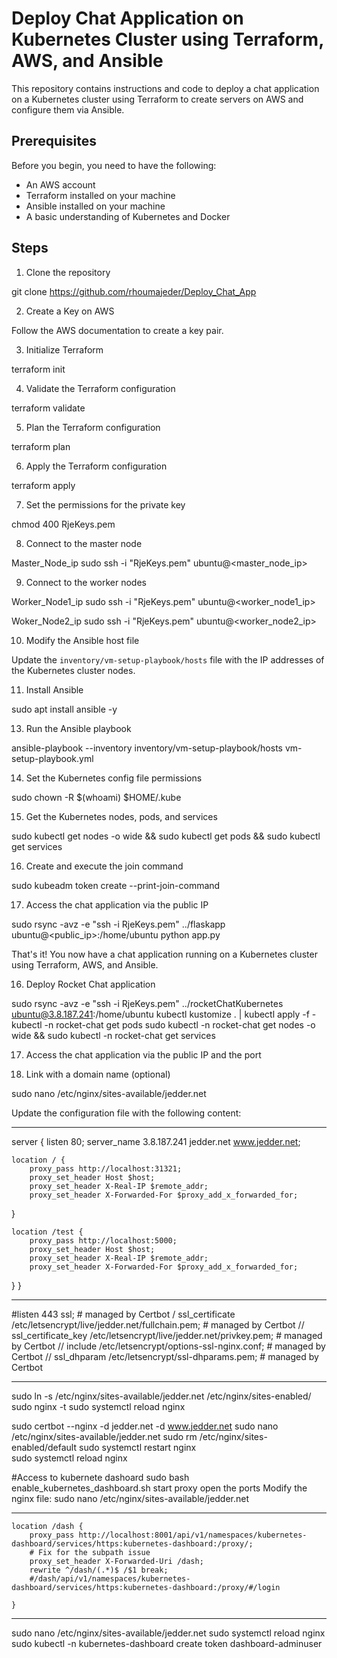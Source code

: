 # Deploy Chat Application on Kubernetes Cluster using Terraform, AWS, and Ansible

This repository contains instructions and code to deploy a chat application on a Kubernetes cluster using Terraform to create servers on AWS and configure them via Ansible.

## Prerequisites

Before you begin, you need to have the following:

- An AWS account
- Terraform installed on your machine
- Ansible installed on your machine
- A basic understanding of Kubernetes and Docker

## Steps

1. Clone the repository

git clone https://github.com/rhoumajeder/Deploy_Chat_App


2. Create a Key on AWS

Follow the AWS documentation to create a key pair.

3. Initialize Terraform

terraform init

4. Validate the Terraform configuration

terraform validate

5. Plan the Terraform configuration

terraform plan

6. Apply the Terraform configuration

terraform apply

7. Set the permissions for the private key

chmod 400 RjeKeys.pem

8. Connect to the master node

Master_Node_ip
sudo ssh -i "RjeKeys.pem" ubuntu@<master_node_ip>

9. Connect to the worker nodes

Worker_Node1_ip
sudo ssh -i "RjeKeys.pem" ubuntu@<worker_node1_ip>

Woker_Node2_ip
sudo ssh -i "RjeKeys.pem" ubuntu@<worker_node2_ip>

10. Modify the Ansible host file

Update the `inventory/vm-setup-playbook/hosts` file with the IP addresses of the Kubernetes cluster nodes.

11. Install Ansible

sudo apt install ansible -y

13. Run the Ansible playbook

ansible-playbook --inventory inventory/vm-setup-playbook/hosts vm-setup-playbook.yml

14. Set the Kubernetes config file permissions

sudo chown -R $(whoami) $HOME/.kube

15. Get the Kubernetes nodes, pods, and services

sudo kubectl get nodes -o wide && sudo kubectl get pods && sudo kubectl get services

16. Create and execute the join command

sudo kubeadm token create --print-join-command

17. Access the chat application via the public IP


sudo rsync -avz -e "ssh -i RjeKeys.pem" ../flaskapp ubuntu@<public_ip>:/home/ubuntu
python app.py

That's it! You now have a chat application running on a Kubernetes cluster using Terraform, AWS, and Ansible.


16. Deploy Rocket Chat application

sudo rsync -avz -e "ssh -i RjeKeys.pem" ../rocketChatKubernetes ubuntu@3.8.187.241:/home/ubuntu
kubectl kustomize . | kubectl apply -f -
kubectl -n rocket-chat get pods
sudo kubectl -n rocket-chat get nodes -o wide && sudo kubectl -n rocket-chat get services


17. Access the chat application via the public IP and the port

18. Link with a domain name (optional)


sudo nano /etc/nginx/sites-available/jedder.net


Update the configuration file with the following content:

___________________________________________________________________________________________
server {
    listen 80;
    server_name 3.8.187.241 jedder.net www.jedder.net;

    location / {
        proxy_pass http://localhost:31321;
        proxy_set_header Host $host;
        proxy_set_header X-Real-IP $remote_addr;
        proxy_set_header X-Forwarded-For $proxy_add_x_forwarded_for;
}

    location /test {
        proxy_pass http://localhost:5000;
        proxy_set_header Host $host;
        proxy_set_header X-Real-IP $remote_addr;
        proxy_set_header X-Forwarded-For $proxy_add_x_forwarded_for;
}
}
___________________________________________________________________________________________
#listen 443 ssl; # managed by Certbot
 /   ssl_certificate /etc/letsencrypt/live/jedder.net/fullchain.pem; # managed by Certbot
  //  ssl_certificate_key /etc/letsencrypt/live/jedder.net/privkey.pem; # managed by Certbot
   // include /etc/letsencrypt/options-ssl-nginx.conf; # managed by Certbot
   // ssl_dhparam /etc/letsencrypt/ssl-dhparams.pem; # managed by Certbot
___________________________________________________________________________________________


sudo ln -s /etc/nginx/sites-available/jedder.net /etc/nginx/sites-enabled/
sudo nginx -t
sudo systemctl reload nginx

sudo certbot --nginx -d jedder.net -d www.jedder.net
sudo nano /etc/nginx/sites-available/jedder.net
sudo rm /etc/nginx/sites-enabled/default
sudo systemctl restart nginx  
sudo systemctl reload nginx 

#Access to kubernete dashoard
sudo bash enable_kubernetes_dashboard.sh
start proxy
open the ports
Modify the nginx file:
sudo nano /etc/nginx/sites-available/jedder.net
___________________________________________________________________________________________
    location /dash {
        proxy_pass http://localhost:8001/api/v1/namespaces/kubernetes-dashboard/services/https:kubernetes-dashboard:/proxy/;
        # Fix for the subpath issue
        proxy_set_header X-Forwarded-Uri /dash;
        rewrite ^/dash/(.*)$ /$1 break;
        #/dash/api/v1/namespaces/kubernetes-dashboard/services/https:kubernetes-dashboard:/proxy/#/login

    }
    
___________________________________________________________________________________________

sudo nano /etc/nginx/sites-available/jedder.net
sudo systemctl reload nginx 
sudo kubectl -n kubernetes-dashboard create token dashboard-adminuser


